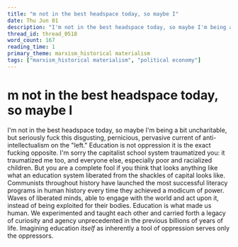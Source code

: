 ```yaml
---
title: "m not in the best headspace today, so maybe I"
date: Thu Jun 01
description: "I'm not in the best headspace today, so maybe I'm being a bit uncharitable, but seriously fuck this disgusting, pernicious, pervasive current of..."
thread_id: thread_0518
word_count: 167
reading_time: 1
primary_theme: marxism_historical materialism
tags: ["marxism_historical materialism", "political economy"]
---
```


# m not in the best headspace today, so maybe I

I'm not in the best headspace today, so maybe I'm being a bit uncharitable, but seriously fuck this disgusting, pernicious, pervasive current of anti-intellectualism on the "left." Education is not oppression it is the exact fucking opposite. I'm sorry the capitalist school system traumatized you: it traumatized me too, and everyone else, especially poor and racialized children. But you are a complete fool if you think that looks anything like what an education system liberated from the shackles of capital looks like. Communists throughout history have launched the most successful literacy programs in human history every time they achieved a modicum of power. Waves of liberated minds, able to engage with the world and act upon it, instead of being exploited for their bodies. Education is what made us human. We experimented and taught each other and carried forth a legacy of curiosity and agency unprecedented in the previous billions of years of life. Imagining education *itself* as inherently a tool of oppression serves only the oppressors.